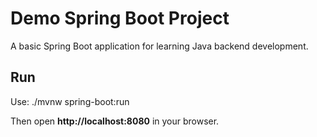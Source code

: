 # Demo Spring Boot Project

A basic Spring Boot application for learning Java backend development.

## Run
Use:
./mvnw spring-boot:run

Then open **http://localhost:8080** in your browser.
